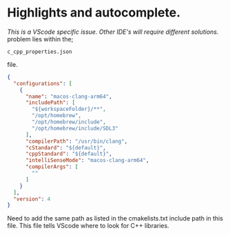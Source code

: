 # Highlights and autocomplete.
*This is a VScode specific issue. Other IDE's will require different solutions.*
problem lies within the;
```
c_cpp_properties.json
```
file.

```json
{
  "configurations": [
    {
      "name": "macos-clang-arm64",
      "includePath": [
        "${workspaceFolder}/**",
        "/opt/homebrew",
        "/opt/homebrew/include",
        "/opt/homebrew/include/SDL3"
      ],
      "compilerPath": "/usr/bin/clang",
      "cStandard": "${default}",
      "cppStandard": "${default}",
      "intelliSenseMode": "macos-clang-arm64",
      "compilerArgs": [
        ""
      ]
    }
  ],
  "version": 4
}
```
Need to add the same path as listed in the cmakelists.txt include path in this file. This file tells VScode where to look for C++ libraries.